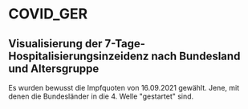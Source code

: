 # COVID_GER

## Visualisierung der 7-Tage-Hospitalisierungsinzeidenz nach Bundesland und Altersgruppe
Es wurden bewusst die Impfquoten von 16.09.2021 gewählt. Jene, mit denen die Bundesländer
in die 4. Welle "gestartet" sind.